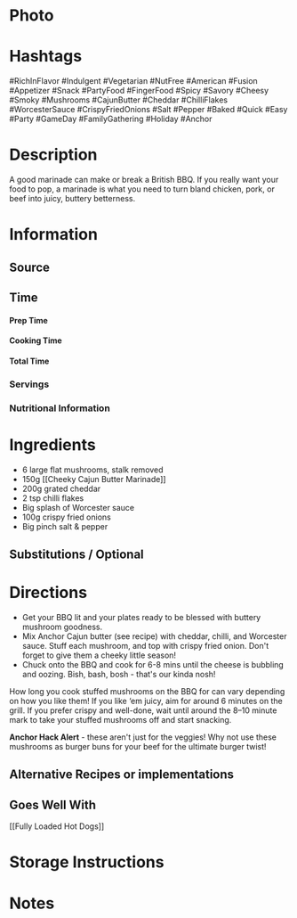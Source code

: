 # Photo

# Hashtags
#RichInFlavor #Indulgent #Vegetarian #NutFree #American #Fusion #Appetizer #Snack #PartyFood #FingerFood #Spicy #Savory #Cheesy #Smoky #Mushrooms #CajunButter #Cheddar #ChilliFlakes #WorcesterSauce #CrispyFriedOnions #Salt #Pepper #Baked #Quick #Easy #Party #GameDay #FamilyGathering #Holiday #Anchor 
# Description
A good marinade can make or break a British BBQ. If you really want your food to pop, a marinade is what you need to turn bland chicken, pork, or beef into juicy, buttery betterness.
# Information
## Source

## Time
#### Prep Time

#### Cooking Time

#### Total Time

### Servings

### Nutritional Information

# Ingredients
- 6 large flat mushrooms, stalk removed
- 150g [[Cheeky Cajun Butter Marinade]]
- 200g grated cheddar
- 2 tsp chilli flakes
- Big splash of Worcester sauce
- 100g crispy fried onions
- Big pinch salt & pepper
## Substitutions / Optional

# Directions
- Get your BBQ lit and your plates ready to be blessed with buttery mushroom goodness.
- Mix Anchor Cajun butter (see recipe) with cheddar, chilli, and Worcester sauce. Stuff each mushroom, and top with crispy fried onion. Don't forget to give them a cheeky little season!
- Chuck onto the BBQ and cook for 6-8 mins until the cheese is bubbling and oozing. Bish, bash, bosh - that's our kinda nosh!

How long you cook stuffed mushrooms on the BBQ for can vary depending on how you like them! If you like ‘em juicy, aim for around 6 minutes on the grill. If you prefer crispy and well-done, wait until around the 8–10 minute mark to take your stuffed mushrooms off and start snacking.

**Anchor Hack Alert** - these aren't just for the veggies! Why not use these mushrooms as burger buns for your beef for the ultimate burger twist!
## Alternative Recipes or implementations

## Goes Well With
[[Fully Loaded Hot Dogs]]
# Storage Instructions

# Notes
